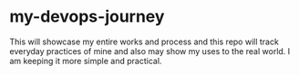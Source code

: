 # my-devops-journey
This will showcase my entire works and process and this repo will track everyday practices of mine and also may show my uses to the real world. I am keeping it more simple and practical.

